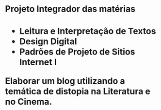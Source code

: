 <h1>Projeto Integrador das matérias<h1>

<ul>
<li>Leitura e Interpretação de Textos</li>
<li>Design Digital</li>
<li>Padrões de Projeto de Sitios Internet I</li>
</ul>

<p>Elaborar um blog utilizando a temática de distopia na Literatura e no Cinema.</p>
